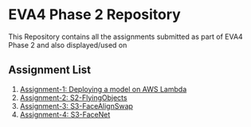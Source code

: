 # EVA4 Phase 2 Repository
 
 This Repository contains all the assignments submitted as part of EVA4 Phase 2 and also displayed/used on 

## Assignment List

1. [Assignment-1: Deploying a model on AWS Lambda](https://github.com/rajy4683/EVA4P2/tree/master/S1-BasicDeployment)
2. [Assignment-2: S2-FlyingObjects](https://github.com/rajy4683/EVA4P2/tree/master/S2-FlyingObjects)
3. [Assignment-3: S3-FaceAlignSwap](https://github.com/rajy4683/EVA4P2/tree/master/S3-FaceAlignSwap)
4. [Assignment-4: S3-FaceNet](https://github.com/rajy4683/EVA4P2/tree/master/S4-FaceNet)

